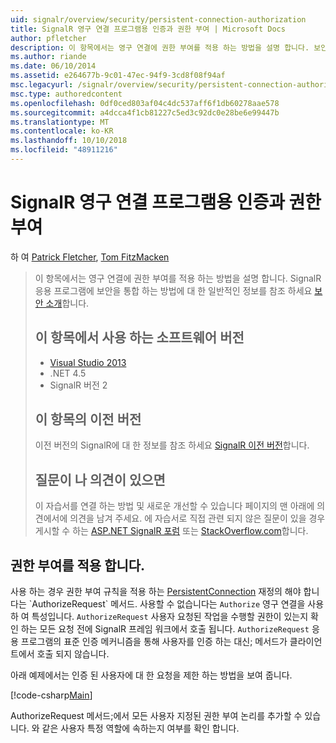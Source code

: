 ```yaml
---
uid: signalr/overview/security/persistent-connection-authorization
title: SignalR 영구 연결 프로그램용 인증과 권한 부여 | Microsoft Docs
author: pfletcher
description: 이 항목에서는 영구 연결에 권한 부여를 적용 하는 방법을 설명 합니다. 보안 SignalR 응용 프로그램을 통합 하는 방법에 대 한 일반 정보에 대 한 중...
ms.author: riande
ms.date: 06/10/2014
ms.assetid: e264677b-9c01-47ec-94f9-3cd8f08f94af
msc.legacyurl: /signalr/overview/security/persistent-connection-authorization
msc.type: authoredcontent
ms.openlocfilehash: 0df0ced803af04c4dc537aff6f1db60278aae578
ms.sourcegitcommit: a4dcca4f1cb81227c5ed3c92dc0e28be6e99447b
ms.translationtype: MT
ms.contentlocale: ko-KR
ms.lasthandoff: 10/10/2018
ms.locfileid: "48911216"
---
```

<a name="authentication-and-authorization-for-signalr-persistent-connections"></a>SignalR 영구 연결 프로그램용 인증과 권한 부여
====================
하 여 [Patrick Fletcher](https://github.com/pfletcher), [Tom FitzMacken](https://github.com/tfitzmac)

> 이 항목에서는 영구 연결에 권한 부여를 적용 하는 방법을 설명 합니다. SignalR 응용 프로그램에 보안을 통합 하는 방법에 대 한 일반적인 정보를 참조 하세요 [보안 소개](introduction-to-security.md)합니다.
>
> ## <a name="software-versions-used-in-this-topic"></a>이 항목에서 사용 하는 소프트웨어 버전
>
>
> - [Visual Studio 2013](https://my.visualstudio.com/Downloads?q=visual%20studio%202013)
> - .NET 4.5
> - SignalR 버전 2
>
>
>
> ## <a name="previous-versions-of-this-topic"></a>이 항목의 이전 버전
>
> 이전 버전의 SignalR에 대 한 정보를 참조 하세요 [SignalR 이전 버전](../older-versions/index.md)합니다.
>
> ## <a name="questions-and-comments"></a>질문이 나 의견이 있으면
>
> 이 자습서를 연결 하는 방법 및 새로운 개선할 수 있습니다 페이지의 맨 아래에 의견에서에 의견을 남겨 주세요. 에 자습서로 직접 관련 되지 않은 질문이 있을 경우 게시할 수 하는 [ASP.NET SignalR 포럼](https://forums.asp.net/1254.aspx/1?ASP+NET+SignalR) 또는 [StackOverflow.com](http://stackoverflow.com/)합니다.


## <a name="enforce-authorization"></a>권한 부여를 적용 합니다.

사용 하는 경우 권한 부여 규칙을 적용 하는 [PersistentConnection](https://msdn.microsoft.com/library/microsoft.aspnet.signalr.persistentconnection(v=vs.111).aspx) 재정의 해야 합니다는 `AuthorizeRequest` 메서드. 사용할 수 없습니다는 `Authorize` 영구 연결을 사용 하 여 특성입니다. `AuthorizeRequest` 사용자 요청된 작업을 수행할 권한이 있는지 확인 하는 모든 요청 전에 SignalR 프레임 워크에서 호출 됩니다. `AuthorizeRequest` 응용 프로그램의 표준 인증 메커니즘을 통해 사용자를 인증 하는 대신; 메서드가 클라이언트에서 호출 되지 않습니다.

아래 예제에서는 인증 된 사용자에 대 한 요청을 제한 하는 방법을 보여 줍니다.

[!code-csharp[Main](persistent-connection-authorization/samples/sample1.cs)]

AuthorizeRequest 메서드;에서 모든 사용자 지정된 권한 부여 논리를 추가할 수 있습니다. 와 같은 사용자 특정 역할에 속하는지 여부를 확인 합니다.
